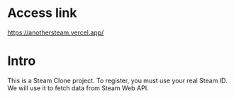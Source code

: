 # Access link
https://anothersteam.vercel.app/

# Intro
This is a Steam Clone project.
To register, you must use your real Steam ID. We will use it to fetch data from Steam Web API.
